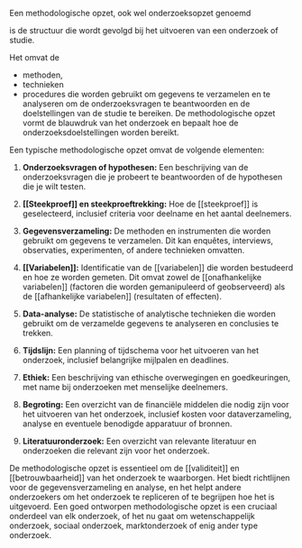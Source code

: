 Een methodologische opzet, ook wel onderzoeksopzet genoemd

is de structuur die wordt gevolgd bij het uitvoeren van een onderzoek of studie. 

Het omvat de 
- methoden, 
- technieken 
- procedures 
die worden gebruikt om gegevens te verzamelen en te analyseren om de onderzoeksvragen te beantwoorden en de doelstellingen van de studie te bereiken. De methodologische opzet vormt de blauwdruk van het onderzoek en bepaalt hoe de onderzoeksdoelstellingen worden bereikt.

Een typische methodologische opzet omvat de volgende elementen:

1. **Onderzoeksvragen of hypothesen:** Een beschrijving van de onderzoeksvragen die je probeert te beantwoorden of de hypothesen die je wilt testen.
    
2. **[[Steekproef]] en steekproeftrekking:** Hoe de [[steekproef]] is geselecteerd, inclusief criteria voor deelname en het aantal deelnemers.
    
3. **Gegevensverzameling:** De methoden en instrumenten die worden gebruikt om gegevens te verzamelen. Dit kan enquêtes, interviews, observaties, experimenten, of andere technieken omvatten.
    
4. **[[Variabelen]]:** Identificatie van de [[variabelen]] die worden bestudeerd en hoe ze worden gemeten. Dit omvat zowel de [[onafhankelijke variabelen]] (factoren die worden gemanipuleerd of geobserveerd) als de [[afhankelijke variabelen]] (resultaten of effecten).
    
5. **Data-analyse:** De statistische of analytische technieken die worden gebruikt om de verzamelde gegevens te analyseren en conclusies te trekken.
    
6. **Tijdslijn:** Een planning of tijdschema voor het uitvoeren van het onderzoek, inclusief belangrijke mijlpalen en deadlines.
    
7. **Ethiek:** Een beschrijving van ethische overwegingen en goedkeuringen, met name bij onderzoeken met menselijke deelnemers.
    
8. **Begroting:** Een overzicht van de financiële middelen die nodig zijn voor het uitvoeren van het onderzoek, inclusief kosten voor dataverzameling, analyse en eventuele benodigde apparatuur of bronnen.
    
9. **Literatuuronderzoek:** Een overzicht van relevante literatuur en onderzoeken die relevant zijn voor het onderzoek.
    

De methodologische opzet is essentieel om de [[validiteit]] en [[betrouwbaarheid]] van het onderzoek te waarborgen. Het biedt richtlijnen voor de gegevensverzameling en analyse, en het helpt andere onderzoekers om het onderzoek te repliceren of te begrijpen hoe het is uitgevoerd. Een goed ontworpen methodologische opzet is een cruciaal onderdeel van elk onderzoek, of het nu gaat om wetenschappelijk onderzoek, sociaal onderzoek, marktonderzoek of enig ander type onderzoek.